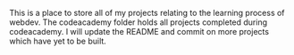 This is a place to store all of my projects relating to the learning process 
of webdev. The codeacademy folder holds all projects completed during 
codeacademy. I will update the README and commit on more projects which have yet to be built.
